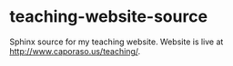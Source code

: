 teaching-website-source
=======================

Sphinx source for my teaching website. Website is live at http://www.caporaso.us/teaching/.